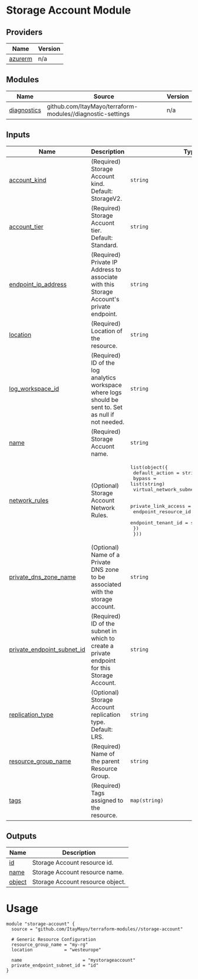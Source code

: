 <!-- BEGIN_TF_DOCS -->
# Storage Account Module

## Providers

| Name | Version |
|------|---------|
| <a name="provider_azurerm"></a> [azurerm](#provider\_azurerm) | n/a |

## Modules

| Name | Source | Version |
|------|--------|---------|
| <a name="module_diagnostics"></a> [diagnostics](#module\_diagnostics) | github.com/ItayMayo/terraform-modules//diagnostic-settings | n/a |

## Inputs

| Name | Description | Type | Default | Required |
|------|-------------|------|---------|:--------:|
| <a name="input_account_kind"></a> [account\_kind](#input\_account\_kind) | (Required) Storage Account kind. Default: StorageV2. | `string` | `"StorageV2"` | no |
| <a name="input_account_tier"></a> [account\_tier](#input\_account\_tier) | (Required) Storage Accuont tier. Default: Standard. | `string` | `"Standard"` | no |
| <a name="input_endpoint_ip_address"></a> [endpoint\_ip\_address](#input\_endpoint\_ip\_address) | (Required) Private IP Address to associate with this Storage Account's private endpoint. | `string` | n/a | yes |
| <a name="input_location"></a> [location](#input\_location) | (Required) Location of the resource. | `string` | n/a | yes |
| <a name="input_log_workspace_id"></a> [log\_workspace\_id](#input\_log\_workspace\_id) | (Required) ID of the log analytics workspace where logs should be sent to. Set as null if not needed. | `string` | n/a | yes |
| <a name="input_name"></a> [name](#input\_name) | (Required) Storage Accuont name. | `string` | n/a | yes |
| <a name="input_network_rules"></a> [network\_rules](#input\_network\_rules) | (Optional) Storage Account Network Rules. | <pre>list(object({<br>    default_action             = string<br>    bypass                     = list(string)<br>    virtual_network_subnet_ids = list(string)<br><br>    private_link_access = object({<br>      endpoint_resource_id = string<br>      endpoint_tenant_id   = string<br>    })<br>  }))</pre> | `null` | no |
| <a name="input_private_dns_zone_name"></a> [private\_dns\_zone\_name](#input\_private\_dns\_zone\_name) | (Optional) Name of a Private DNS zone to be associated with the storage account. | `string` | `null` | no |
| <a name="input_private_endpoint_subnet_id"></a> [private\_endpoint\_subnet\_id](#input\_private\_endpoint\_subnet\_id) | (Required) ID of the subnet in which to create a private endpoint for this Storage Account. | `string` | n/a | yes |
| <a name="input_replication_type"></a> [replication\_type](#input\_replication\_type) | (Optional) Storage Account replication type. Default: LRS. | `string` | `"LRS"` | no |
| <a name="input_resource_group_name"></a> [resource\_group\_name](#input\_resource\_group\_name) | (Required) Name of the parent Resource Group. | `string` | n/a | yes |
| <a name="input_tags"></a> [tags](#input\_tags) | (Required) Tags assigned to the resource. | `map(string)` | `null` | no |

## Outputs

| Name | Description |
|------|-------------|
| <a name="output_id"></a> [id](#output\_id) | Storage Account resource id. |
| <a name="output_name"></a> [name](#output\_name) | Storage Account resource name. |
| <a name="output_object"></a> [object](#output\_object) | Storage Account resource object. |

# Usage

```
module "storage-account" {
  source = "github.com/ItayMayo/terraform-modules//storage-account"

  # Generic Resource Configuration
  resource_group_name = "my-rg"
  location            = "westeurope"

  name                       = "mystorageaccount"
  private_endpoint_subnet_id = "id"
}
```
<!-- END_TF_DOCS -->